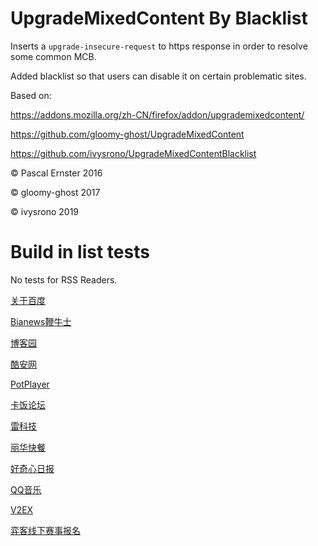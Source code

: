 # UpgradeMixedContent By Blacklist

Inserts a `upgrade-insecure-request` to https response in order to resolve some common MCB.

Added blacklist so that users can disable it on certain problematic sites.

Based on:

https://addons.mozilla.org/zh-CN/firefox/addon/upgrademixedcontent/

https://github.com/gloomy-ghost/UpgradeMixedContent

https://github.com/ivysrono/UpgradeMixedContentBlacklist

© Pascal Ernster 2016

© gloomy-ghost   2017

© ivysrono       2019

# Build in list tests

No tests for RSS Readers.

[关于百度](https://home.baidu.com/)

[Bianews鞭牛士](https://www.bianews.com/)

[博客园](https://www.cnblogs.com/smyhvae/p/8732781.html)

[酷安网](https://coolapk.com/apk/com.oasisfeng.greenify)

[PotPlayer](https://potplayer.daum.net/)

[卡饭论坛](https://bbs.kafan.cn/thread-2102542-6-1.html)

[雷科技](https://www.leikeji.com/)

[丽华快餐](https://www.lihua.com/)

[好奇心日报](https://www.qdaily.com/)

[QQ音乐](https://y.qq.com/n/yqq/mv/v/m00227bxwss.html)

[V2EX](https://www.v2ex.com/t/462280)

[弈客线下赛事报名](https://baoming.yikeweiqi.com/)